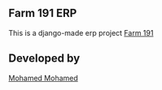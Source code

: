 ## Farm 191 ERP

This is a django-made erp project [Farm 191](https:farm191.herokuapp.com)

## Developed by 

[ Mohamed Mohamed ](https://aenshtyn.netlify.app)